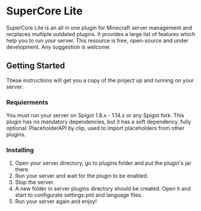 # SuperCore Lite

SuperCore Lite is an all in one plugin for Minecraft server management and recplaces multiple outdated plugins. It provides a large list of features which help you to run your server.
This resource is free, open-source and under development. Any suggestion is welcome.

## Getting Started

These instructions will get you a copy of the project up and running on your server.

### Requierments

You must run your server on Spigot 1.8.x - 1.14.x or any Spigot fork.
This plugin has no mandatory dependencies, but it has a soft dependency, fully optional: PlaceholderAPI by clip, used to import placeholders from other plugins.

### Installing

1. Open your server directory, go to plugins folder and put the plugin's jar there.
2. Run your server and wait for the plugin to be enabled.
3. Stop the server.
4. A new folder in server plugins directory should be created. Open it and start to configurate settings.yml and language files.
5. Run your server again and enjoy!
